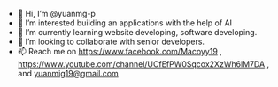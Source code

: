 - 👋 Hi, I’m @yuanmg-p
- 👀 I’m interested building an applications with the help of AI
- 🌱 I’m currently learning website developing, software developing.
- 💞️ I’m looking to collaborate with senior developers.
- 📫 Reach me on https://www.facebook.com/Macoyy19 , https://www.youtube.com/channel/UCfEfPW0Sqcox2XzWh6lM7DA , and yuanmig19@gmail.com

<!---
yuanmg-p/yuanmg-p is a ✨ special ✨ repository because its `README.md` (this file) appears on your GitHub profile.
You can click the Preview link to take a look at your changes.
--->
